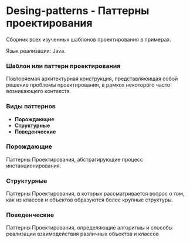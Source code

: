 # Desing-patterns - Паттерны проектирования
Сборник всех изученных шаблонов проектирования в примерах.

Язык реализации: Java.

### Шаблон или паттерн проектирования 
Повторяемая архитектурная конструкция, представляюищая собой решение проблемы проектирования, в рамкох некоторого часто возникающего контекста.

### Виды паттернов
* **Порождающие**
* **Структурные**
* **Поведенческие**

### Порождающие
Паттерны Проектирования, абстрагирующие процесс инстанционирования. 

### Структурные
Паттерны Проектирования, в которых рассматривается вопрос о том, как из классов и объектов образуются более крупные структуры.

### Поведенческие
Паттерны Проектирования, определяющие алгоритмы и способы реализации взаимодействия различных объектов и классов